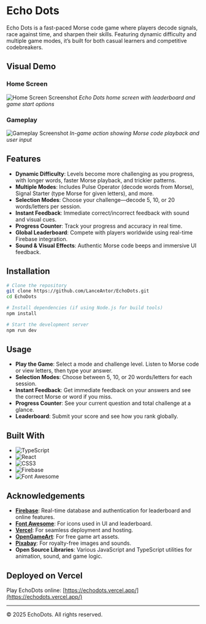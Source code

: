 # Echo Dots

Echo Dots is a fast-paced Morse code game where players decode signals, race against time, and sharpen their skills. Featuring dynamic difficulty and multiple game modes, it’s built for both casual learners and competitive codebreakers.

## Visual Demo


### Home Screen
![Home Screen Screenshot](EchoDots/src/assets/screenshot/menu.png)
*Echo Dots home screen with leaderboard and game start options*

### Gameplay
![Gameplay Screenshot](EchoDots/src/assets/screenshot/gameplay.png)
*In-game action showing Morse code playback and user input*

## Features

- **Dynamic Difficulty**: Levels become more challenging as you progress, with longer words, faster Morse playback, and trickier patterns.
- **Multiple Modes**: Includes Pulse Operator (decode words from Morse), Signal Starter (type Morse for given letters), and more.
- **Selection Modes**: Choose your challenge—decode 5, 10, or 20 words/letters per session.
- **Instant Feedback**: Immediate correct/incorrect feedback with sound and visual cues.
- **Progress Counter**: Track your progress and accuracy in real time.
- **Global Leaderboard**: Compete with players worldwide using real-time Firebase integration.
- **Sound & Visual Effects**: Authentic Morse code beeps and immersive UI feedback.

## Installation

```bash
# Clone the repository
git clone https://github.com/LanceAntor/EchoDots.git
cd EchoDots

# Install dependencies (if using Node.js for build tools)
npm install

# Start the development server
npm run dev
```

## Usage

- **Play the Game**: Select a mode and challenge level. Listen to Morse code or view letters, then type your answer.
- **Selection Modes**: Choose between 5, 10, or 20 words/letters for each session.
- **Instant Feedback**: Get immediate feedback on your answers and see the correct Morse or word if you miss.
- **Progress Counter**: See your current question and total challenge at a glance.
- **Leaderboard**: Submit your score and see how you rank globally.

## Built With

- ![TypeScript](https://img.shields.io/badge/TypeScript-3178C6?style=for-the-badge&logo=typescript&logoColor=white)
- ![React](https://img.shields.io/badge/React-20232A?style=for-the-badge&logo=react&logoColor=61DAFB)
- ![CSS3](https://img.shields.io/badge/CSS3-1572B6?style=for-the-badge&logo=css3&logoColor=white)
- ![Firebase](https://img.shields.io/badge/Firebase-FFCA28?style=for-the-badge&logo=firebase&logoColor=black)
- ![Font Awesome](https://img.shields.io/badge/Font%20Awesome-528DD7?style=for-the-badge&logo=fontawesome&logoColor=white)

## Acknowledgements

- **[Firebase](https://firebase.google.com/)**: Real-time database and authentication for leaderboard and online features.
- **[Font Awesome](https://fontawesome.com/)**: For icons used in UI and leaderboard.
- **[Vercel](https://vercel.com/)**: For seamless deployment and hosting.
- **[OpenGameArt](https://opengameart.org/)**: For free game art assets.
- **[Pixabay](https://pixabay.com/)**: For royalty-free images and sounds.
- **Open Source Libraries**: Various JavaScript and TypeScript utilities for animation, sound, and game logic.

## Deployed on Vercel

Play EchoDots online: [https://echodots.vercel.app/](https://echodots.vercel.app/)

---

&copy; 2025 EchoDots. All rights reserved.


